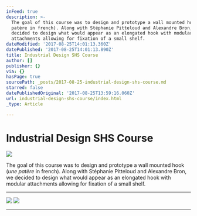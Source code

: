 ```yaml
---
inFeed: true
description: >-
  The goal of this course was to design and prototype a wall mounted hook (une
  patère in french). Along with Stéphanie Pitteloud and Alexandre Bron, we
  decided to design what would appear as an elongated hook with modular
  attachments allowing for fixation of a small shelf.
dateModified: '2017-08-25T14:01:13.360Z'
datePublished: '2017-08-25T14:01:13.890Z'
title: Industrial Design SHS Course
author: []
publisher: {}
via: {}
hasPage: true
sourcePath: _posts/2017-08-25-industrial-design-shs-course.md
starred: false
datePublishedOriginal: '2017-08-25T13:59:16.060Z'
url: industrial-design-shs-course/index.html
_type: Article

---
```

# Industrial Design SHS Course
![](https://the-grid-user-content.s3-us-west-2.amazonaws.com/827d9cad-fdd4-4808-9b55-1e2c19151dda.jpg)

The goal of this course was to design and prototype a wall mounted hook (_une patère_ in french). Along with Stéphanie Pitteloud and Alexandre Bron, we decided to design what would appear as an elongated hook with modular attachments allowing for fixation of a small shelf.

---

![](https://the-grid-user-content.s3-us-west-2.amazonaws.com/8ff549cc-4e4b-42d7-b579-a6ebe330f416.jpg)
![](https://the-grid-user-content.s3-us-west-2.amazonaws.com/a3f0cd4f-90bf-4113-9073-e830c0475273.jpg)

---